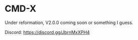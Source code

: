 # CMD-X
Under reformation, V2.0.0 coming soon or something I guess.

Discord: https://discord.gg/JbrnMxXPH4
